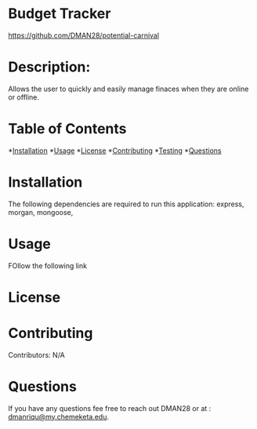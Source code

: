# Budget Tracker 
  https://github.com/DMAN28/potential-carnival
  # Description: 
  Allows the user to quickly and easily manage finaces when they are online or offline.
  # Table of Contents
  *[Installation](#installation)
  *[Usage](#usage)
  *[License](#license)
  *[Contributing](#contributing)
  *[Testing](#testing)
  *[Questions](#questions)
  # Installation
  The following dependencies are required to run this application: express, morgan, mongoose,
  # Usage
  FOllow the following link
  # License
  
  # Contributing
  Contributors: N/A 

  
  # Questions 
If you have any questions fee free to reach out DMAN28 or at : dmanriqu@my.chemeketa.edu.
